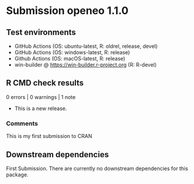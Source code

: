 # Submission openeo 1.1.0 

## Test environments
* GitHub Actions (OS: ubuntu-latest, R: oldrel, release, devel)
* GitHub Actions (OS: windows-latest, R: release)
* Github Actions (OS: macOS-latest, R: release)
* win-builder @ https://win-builder.r-project.org (R: R-devel)

## R CMD check results
0 errors | 0 warnings | 1 note

* This is a new release.

### Comments
This is my first submission to CRAN

## Downstream dependencies
First Submission. There are currently no downstream dependencies for this package.

